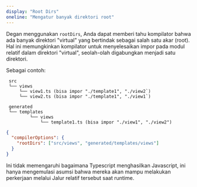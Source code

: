 ```yaml
---
display: "Root Dirs"
oneline: "Mengatur banyak direktori root"
---
```


Degan menggunakan `rootDirs`, Anda dapat memberi tahu kompilator bahwa ada banyak direktori "virtual" yang bertindak sebagai salah satu akar (root).
Hal ini memungkinkan kompilator untuk menyelesaikan impor pada modul relatif dalam direktori "virtual", seolah-olah digabungkan menjadi satu direktori.

Sebagai contoh:

```
 src
 └── views
     └── view1.ts (bisa impor "./template1", "./view2`)
     └── view2.ts (bisa impor "./template1", "./view1`)

 generated
 └── templates
         └── views
             └── template1.ts (bisa impor "./view1", "./view2")
```

```json tsconfig
{
  "compilerOptions": {
    "rootDirs": ["src/views", "generated/templates/views"]
  }
}
```

Ini tidak memengaruhi bagaimana Typescript menghasilkan Javascript, ini hanya mengemulasi asumsi bahwa mereka akan mampu melakukan perkerjaan melalui Jalur relatif tersebut saat runtime.
